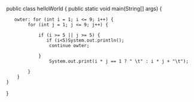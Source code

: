 public class helloWorld {
    public static void main(String[] args) {

       owter: for (int i = 1; i <= 9; i++) {
            for (int j = 1; j <= 9; j++) {

                if (i >= 5 || j >= 5) {
                   if (i<5)System.out.println();
                    continue owter;

                }
                    System.out.print(i * j == 1 ? " \t" : i * j + "\t");

            }
        }
    }
}
